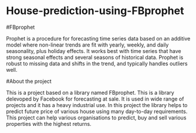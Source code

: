 # House-prediction-using-FBprophet

#FBprophet

Prophet is a procedure for forecasting time series data based on an additive model where non-linear trends are fit with yearly, weekly, and daily seasonality, plus holiday effects. It works best with time series that have strong seasonal effects and several seasons of historical data. Prophet is robust to missing data and shifts in the trend, and typically handles outliers well.

#About the project

This is a project based on a library named FBprophet. This is a library delevoped by Facebook for forecasting at sale. It is used in wide range of projects and it has a heavy industrial use. In this project the library helps to predict future price of various house using many day-to-day requirements. This project can help various organisations to predict, buy and sell various properties with the highest returns.
